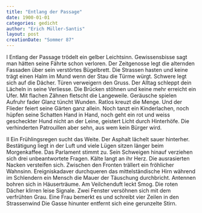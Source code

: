 ```yaml
---
title: "Entlang der Passage"
date: 1900-01-01
categories: gedicht
author: "Erich Müller-Santis"
layout: post
creationDate: "Sommer 87"
---
```

I
Entlang der Passage
trödelt ein gelber Leichtsinn.
Gewissensbisse sagt man
hätten seine Fährte schon verloren.
Der Zeitgenosse legt
die alternden Fassaden über sein verstörtes Bügelbrett.
Die Strassen hasten
und keine
trägt einen Halm im Mund
wenn der Stau die Türme würgt.
Schwere legt sich auf die Dächer.
Türen verweigern den Gruss.
Der Alltag schleppt
dein Lächeln in seine Verliesse.
Die Brücken stöhnen
und keine mehr
erreicht ein Ufer.
Mit flachen Zähnen fletscht
die Langeweile.
Geräusche spielen Aufruhr
fader Glanz tüncht Wunden.
Ratlos kreuzt die Menge.
Und der Flieder feiert
seine Gärten ganz allein.
Noch tanzt ein Kinderlachen,
noch hüpfen seine Schatten Hand in Hand,
noch geht ein rot und weiss gescheckter
Hund nicht an der Leine,
geistert Licht durch Hinterhöfe.
Die verhinderten Patrouillen aber
sehn, aus wem kein Bürger wird.

II
Ein Frühlingsregen sucht das Weite.
Der Asphalt lächelt sauer hinterher.
Bestätigung liegt in der Luft
und viele Lügen sitzen
länger beim Morgenkaffee.
Das Parlament stimmt zu.
Sein Schweigen hinauf verziehen sich
drei unbeantwortete Fragen.
Kälte langt an ihr Herz.
Die ausrasierten Nacken
versteifen sich.
Zwischen den Fronten
trällert ein fröhlicher Wahnsinn.
Ereigniskadaver durchqueren
das mittelständische Hirn
während im Schlendern ein Mensch
die Mauer der Täuschung durchbricht.
Antennen bohren sich in Häuserträume.
Am Veilchenduft leckt Smog.
Die roten Dächer klirren
leise Signale.
Zwei Fenster versöhnen
sich mit dem verfrühten Grau.
Eine Frau bemerkt es
und schreibt vier Zeilen in den Strassenwind
Die Gasse hinunter entfernt sich
eine gerunzelte Stirn.
